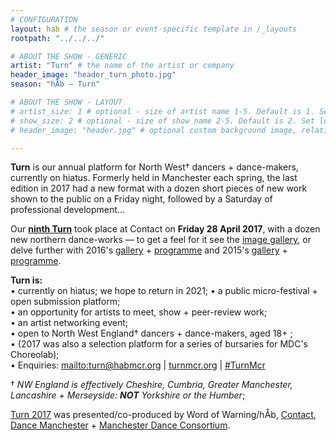 ```yaml
---
# CONFIGURATION
layout: hab # the season or event-specific template in /_layouts
rootpath: "../../../"

# ABOUT THE SHOW - GENERIC
artist: "Turn" # the name of the artist or company
header_image: "header_turn_photo.jpg"   
season: "hÅb — Turn"

# ABOUT THE SHOW - LAYOUT
# artist_size: 1 # optional - size of artist name 1-5. Default is 1. Set longer names to lower values
# show_size: 2 # optional - size of show name 2-5. Default is 2. Set longer names to lower values
# header_image: "header.jpg" # optional custom background image, relative to current page

---
```

**Turn** is our annual platform for North West† dancers + dance-makers, currently on hiatus. Formerly held in Manchester each spring, the last edition in 2017 had a new format with a dozen short pieces of new work shown to the public on a Friday night, followed by a Saturday of professional development…        
         
Our [**ninth Turn**](/archive/2017-turn) took place at Contact on **Friday 28 April 2017**, with a dozen new northern dance-works — to get a feel for it see the [image gallery](/galleries/2017-turn), or delve further with 2016's [gallery](/galleries/2016-turn) + [programme](/archive/2015-turn) and 2015's [gallery](/galleries/2015-turn) + [programme](/archive/2015-turn).       
         
**Turn is:**        
• currently on hiatus; we hope to return in 2021;
• a public micro-festival + open submission platform;        
• an opportunity for artists to meet, show + peer-review work;        
• an artist networking event;      
• open to North West England† dancers + dance-makers, aged 18+ ;         
• (2017 was also a selection platform for a series of bursaries for MDC's Choreolab);        
• Enquiries: <mailto:turn@habmcr.org> | <a href="http://turnmcr.org" target="_blank">turnmcr.org</a> | <a href="http://twitter.com/hashtag/TurnMcr" target="_blank">#TurnMcr</a>          
        
† *NW England is effectively Cheshire, Cumbria, Greater Manchester, Lancashire + Merseyside: **NOT** Yorkshire or the Humber*;        
         
[Turn 2017](/archive/2017-turn) was presented/co-produced by Word of Warning/hÅb, <a href="http://contactmcr.com" target="_blank">Contact</a>, <a href="http://www.digm.org" target="_blank">Dance Manchester</a> + <a href="http://bit.ly/McrDanceConsortium" target="_blank">Manchester Dance Consortium</a>.
